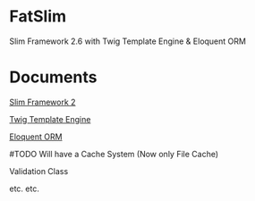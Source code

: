 # FatSlim
Slim Framework 2.6 with Twig Template Engine &amp; Eloquent ORM

# Documents
[Slim Framework 2](http://docs.slimframework.com/)

[Twig Template Engine](http://twig.sensiolabs.org/documentation)

[Eloquent ORM](https://laravel.com/docs/5.3/eloquent)

#TODO
Will have a Cache System (Now only File Cache)

Validation Class

etc. etc.